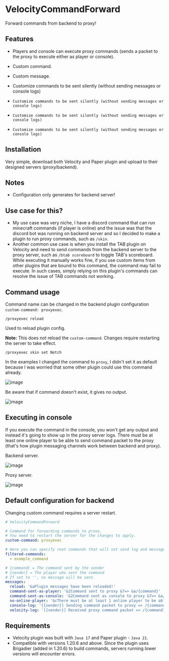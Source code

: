 # VelocityCommandForward
Forward commands from backend to proxy!

## Features
* Players and console can execute proxy commands (sends a packet to the proxy to execute either as player or console).

* Custom command.

* Custom message.

* Customize commands to be sent silently (without sending messages or console logs)

* ```
  Customize commands to be sent silently (without sending messages or console logs)
  ```

* ```
  Customize commands to be sent silently (without sending messages or console logs)
  ```

* ```
  Customize commands to be sent silently (without sending messages or console logs)
  ```

## Installation
Very simple, download both Velocity and Paper plugin and upload to their designed servers (proxy/backend).

## Notes
* Configuration only generates for backend server!

## Use case for this?
* My use case was very niche, I have a discord command that can run minecraft commands (if player is online) and
the issue was that the discord bot was running on backend server and so I decided to make a plugin to run proxy
commands, such as `/skin`.
* Another common use case is when you install the TAB plugin on Velocity and need to send commands from the backend server to the proxy server, such as `/btab scoreboard` to toggle TAB's scoreboard. While executing it manually works fine, if you use custom items from other plugins that are bound to this command, the command may fail to execute. In such cases, simply relying on this plugin's commands can resolve the issue of TAB commands not working.

## Command usage
Command name can be changed in the backend plugin configuration `custom-command: proxyexec`.

`/proxyexec reload`

Used to reload plugin config.

**Note:** This does not reload the `custom-command`. Changes require restarting the server to take effect.



`/proxyexec skin set Notch`

In the examples I changed the command to `proxy`, I didn't set it as default because I was worried that some other plugin could use this command already.

![image](https://github.com/user-attachments/assets/63b707f1-e745-4bbb-a1d4-402f4eb292de)

Be aware that if command doesn't exist, it gives no output.

![image](https://github.com/user-attachments/assets/3836e0cf-8426-4f45-bdbe-2cec4f92feae)

## Executing in console
If you execute the command in the console, you won't get any output and instead it's going to show up in the proxy server logs.
There must be at least one online player to be able to send command packet to the proxy (that's how plugin messaging channels work between backend and proxy).

Backend server.

![image](https://github.com/user-attachments/assets/0a55af23-2319-49f0-a6d9-ec6125fdeaac)

Proxy server.

![image](https://github.com/user-attachments/assets/1d04272e-5f70-42da-8c78-61dd529de442)

## Default configuration for backend
Changing custom command requires a server restart.
```yaml
# VelocityCommandForward

# Command for forwarding commands to proxy.
# You need to restart the server for the changes to apply.
custom-command: proxyexec

# Here you can specify root commands that will not send log and message.
filtered-commands:
  - example_command

# {command} = The command sent by the sender
# {sender} = The player who sent the command
# If set to '', no message will be sent.
messages:
  reload: '&aPlugin messages have been reloaded!'
  command-sent-as-player: '&2Command sent to proxy &7=> &a/{command}'
  command-sent-as-console: '&2Command sent as console to proxy &7=> &a/{command}'
  no-online-player: '&cThere must be at least 1 online player to be able to execute proxy console commands!'
  console-log: '[{sender}] Sending command packet to proxy => /{command}'
  velocity-log: '[{sender}] Received proxy command packet => /{command}'
```

## Requirements
* Velocity plugin was built with `Java 17` and Paper plugin - `Java 21`.
* Compatible with versions 1.20.6 and above. Since the plugin uses Brigadier (added in 1.20.6) to build commands, servers running lower versions will encounter errors.
